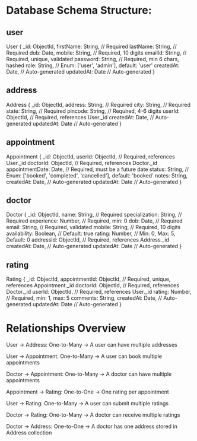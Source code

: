 # Database Schema Structure:

## user
User {
  _id: ObjectId,
  firstName: String,            // Required
  lastName: String,             // Required
  dob: Date,
  mobile: String,               // Required, 10 digits
  emailId: String,              // Required, unique, validated
  password: String,             // Required, min 6 chars, hashed
  role: String,                 // Enum: ['user', 'admin'], default: 'user'
  createdAt: Date,              // Auto-generated
  updatedAt: Date               // Auto-generated
}


## address
Address {
  _id: ObjectId,
  address: String,              // Required
  city: String,                 // Required
  state: String,                // Required
  pincode: String,              // Required, 4-6 digits
  userId: ObjectId,             // Required, references User._id
  createdAt: Date,              // Auto-generated
  updatedAt: Date               // Auto-generated
}

## appointment
Appointment {
  _id: ObjectId,
  userId: ObjectId,             // Required, references User._id
  doctorId: ObjectId,           // Required, references Doctor._id
  appointmentDate: Date,        // Required, must be a future date
  status: String,               // Enum: ['booked', 'completed', 'cancelled'], default: 'booked'
  notes: String,
  createdAt: Date,              // Auto-generated
  updatedAt: Date               // Auto-generated
}

## doctor
Doctor {
  _id: ObjectId,
  name: String,                 // Required
  specialization: String,       // Required
  experience: Number,           // Required, min: 0
  dob: Date,                    // Required
  email: String,                // Required, validated
  mobile: String,               // Required, 10 digits
  availability: Boolean,        // Default: true
  rating: Number,               // Min: 0, Max: 5, Default: 0
  addressId: ObjectId,          // Required, references Address._id
  createdAt: Date,              // Auto-generated
  updatedAt: Date               // Auto-generated
}


## rating
Rating {
  _id: ObjectId,
  appointmentId: ObjectId,      // Required, unique, references Appointment._id
  doctorId: ObjectId,           // Required, references Doctor._id
  userId: ObjectId,             // Required, references User._id
  rating: Number,               // Required, min: 1, max: 5
  comments: String,
  createdAt: Date,              // Auto-generated
  updatedAt: Date               // Auto-generated
}

# Relationships Overview
User → Address: One-to-Many
→ A user can have multiple addresses

User → Appointment: One-to-Many
→ A user can book multiple appointments

Doctor → Appointment: One-to-Many
→ A doctor can have multiple appointments

Appointment → Rating: One-to-One
→ One rating per appointment

User → Rating: One-to-Many
→ A user can submit multiple ratings

Doctor → Rating: One-to-Many
→ A doctor can receive multiple ratings

Doctor → Address: One-to-One
→ A doctor has one address stored in Address collection
